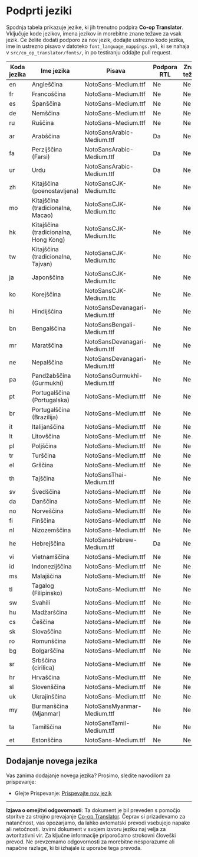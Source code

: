 <!--
CO_OP_TRANSLATOR_METADATA:
{
  "original_hash": "badae5ee6451cc1a6e367cfe5ba92efa",
  "translation_date": "2025-10-15T04:09:16+00:00",
  "source_file": "getting_started/supported-languages.md",
  "language_code": "sl"
}
-->
# Podprti jeziki

Spodnja tabela prikazuje jezike, ki jih trenutno podpira **Co-op Translator**. Vključuje kode jezikov, imena jezikov in morebitne znane težave za vsak jezik. Če želite dodati podporo za nov jezik, dodajte ustrezno kodo jezika, ime in ustrezno pisavo v datoteko `font_language_mappings.yml`, ki se nahaja v `src/co_op_translator/fonts/`, in po testiranju oddajte pull request.

| Koda jezika   | Ime jezika           | Pisava                            | Podpora RTL | Znane težave |
|---------------|----------------------|-----------------------------------|-------------|--------------|
| en            | Angleščina           | NotoSans-Medium.ttf               | Ne          | Ne           |
| fr            | Francoščina          | NotoSans-Medium.ttf               | Ne          | Ne           |
| es            | Španščina            | NotoSans-Medium.ttf               | Ne          | Ne           |
| de            | Nemščina             | NotoSans-Medium.ttf               | Ne          | Ne           |
| ru            | Ruščina              | NotoSans-Medium.ttf               | Ne          | Ne           |
| ar            | Arabščina            | NotoSansArabic-Medium.ttf         | Da          | Ne           |
| fa            | Perzijščina (Farsi)  | NotoSansArabic-Medium.ttf         | Da          | Ne           |
| ur            | Urdu                 | NotoSansArabic-Medium.ttf         | Da          | Ne           |
| zh            | Kitajščina (poenostavljena) | NotoSansCJK-Medium.ttc     | Ne          | Ne           |
| mo            | Kitajščina (tradicionalna, Macao) | NotoSansCJK-Medium.ttc | Ne          | Ne           |
| hk            | Kitajščina (tradicionalna, Hong Kong) | NotoSansCJK-Medium.ttc | Ne          | Ne           |
| tw            | Kitajščina (tradicionalna, Tajvan) | NotoSansCJK-Medium.ttc | Ne          | Ne           |
| ja            | Japonščina           | NotoSansCJK-Medium.ttc            | Ne          | Ne           |
| ko            | Korejščina           | NotoSansCJK-Medium.ttc            | Ne          | Ne           |
| hi            | Hindijščina          | NotoSansDevanagari-Medium.ttf     | Ne          | Ne           |
| bn            | Bengalščina          | NotoSansBengali-Medium.ttf        | Ne          | Ne           |
| mr            | Maratščina           | NotoSansDevanagari-Medium.ttf     | Ne          | Ne           |
| ne            | Nepalščina           | NotoSansDevanagari-Medium.ttf     | Ne          | Ne           |
| pa            | Pandžabščina (Gurmukhi) | NotoSansGurmukhi-Medium.ttf    | Ne          | Ne           |
| pt            | Portugalščina (Portugalska) | NotoSans-Medium.ttf         | Ne          | Ne           |
| br            | Portugalščina (Brazilija) | NotoSans-Medium.ttf          | Ne          | Ne           |
| it            | Italijanščina        | NotoSans-Medium.ttf               | Ne          | Ne           |
| lt            | Litovščina           | NotoSans-Medium.ttf               | Ne          | Ne           |
| pl            | Poljščina            | NotoSans-Medium.ttf               | Ne          | Ne           |
| tr            | Turščina             | NotoSans-Medium.ttf               | Ne          | Ne           |
| el            | Grščina              | NotoSans-Medium.ttf               | Ne          | Ne           |
| th            | Tajščina             | NotoSansThai-Medium.ttf           | Ne          | Ne           |
| sv            | Švedščina            | NotoSans-Medium.ttf               | Ne          | Ne           |
| da            | Danščina             | NotoSans-Medium.ttf               | Ne          | Ne           |
| no            | Norveščina           | NotoSans-Medium.ttf               | Ne          | Ne           |
| fi            | Finščina             | NotoSans-Medium.ttf               | Ne          | Ne           |
| nl            | Nizozemščina         | NotoSans-Medium.ttf               | Ne          | Ne           |
| he            | Hebrejščina          | NotoSansHebrew-Medium.ttf         | Da          | Ne           |
| vi            | Vietnamščina         | NotoSans-Medium.ttf               | Ne          | Ne           |
| id            | Indonezijščina       | NotoSans-Medium.ttf               | Ne          | Ne           |
| ms            | Malajščina           | NotoSans-Medium.ttf               | Ne          | Ne           |
| tl            | Tagalog (Filipinsko) | NotoSans-Medium.ttf               | Ne          | Ne           |
| sw            | Svahili              | NotoSans-Medium.ttf               | Ne          | Ne           |
| hu            | Madžarščina          | NotoSans-Medium.ttf               | Ne          | Ne           |
| cs            | Češčina              | NotoSans-Medium.ttf               | Ne          | Ne           |
| sk            | Slovaščina           | NotoSans-Medium.ttf               | Ne          | Ne           |
| ro            | Romunščina           | NotoSans-Medium.ttf               | Ne          | Ne           |
| bg            | Bolgarščina          | NotoSans-Medium.ttf               | Ne          | Ne           |
| sr            | Srbščina (cirilica)  | NotoSans-Medium.ttf               | Ne          | Ne           |
| hr            | Hrvaščina            | NotoSans-Medium.ttf               | Ne          | Ne           |
| sl            | Slovenščina          | NotoSans-Medium.ttf               | Ne          | Ne           |
| uk            | Ukrajinščina         | NotoSans-Medium.ttf               | Ne          | Ne           |
| my            | Burmanščina (Mjanmar) | NotoSansMyanmar-Medium.ttf       | Ne          | Ne           |
| ta            | Tamilščina           | NotoSansTamil-Medium.ttf          | Ne          | Ne           |
| et            | Estonščina           | NotoSans-Medium.ttf               | Ne          | Ne           |

## Dodajanje novega jezika

Vas zanima dodajanje novega jezika? Prosimo, sledite navodilom za prispevanje:

- Glejte Prispevanje: <a href="../CONTRIBUTING.md#contribute-a-new-language">Prispevajte nov jezik</a>

---

**Izjava o omejitvi odgovornosti**:
Ta dokument je bil preveden s pomočjo storitve za strojno prevajanje [Co-op Translator](https://github.com/Azure/co-op-translator). Čeprav si prizadevamo za natančnost, vas opozarjamo, da lahko avtomatski prevodi vsebujejo napake ali netočnosti. Izvirni dokument v svojem izvoru jeziku naj velja za avtoritativni vir. Za ključne informacije priporočamo strokovni človeški prevod. Ne prevzemamo odgovornosti za morebitne nesporazume ali napačne razlage, ki bi izhajale iz uporabe tega prevoda.